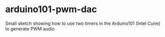 # arduino101-pwm-dac
Small sketch showing how to use two timers in the Arduino101 (Intel Curie) to generate PWM audio

